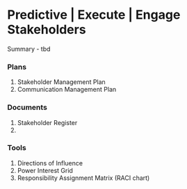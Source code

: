 # Predictive | Execute | Engage Stakeholders

Summary - tbd

### Plans

1. Stakeholder Management Plan
2. Communication Management Plan

### Documents

1. Stakeholder Register
2.

### Tools

1. Directions of Influence
2. Power Interest Grid
3. Responsibility Assignment Matrix (RACI chart)
